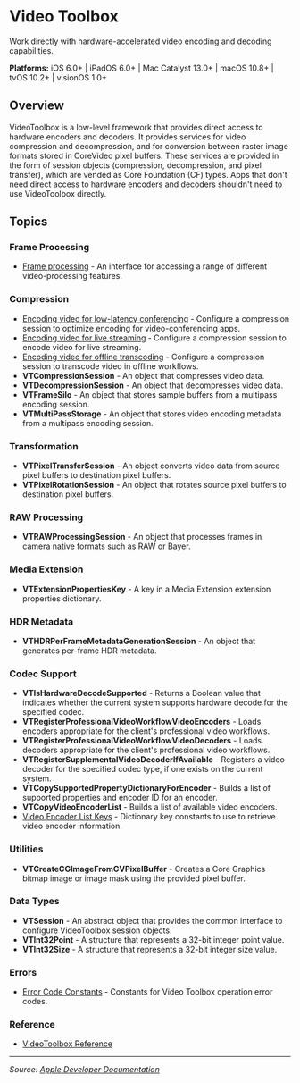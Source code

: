 # Video Toolbox

Work directly with hardware-accelerated video encoding and decoding capabilities.

**Platforms:** iOS 6.0+ | iPadOS 6.0+ | Mac Catalyst 13.0+ | macOS 10.8+ | tvOS 10.2+ | visionOS 1.0+

## Overview

VideoToolbox is a low-level framework that provides direct access to hardware encoders and decoders. It provides services for video compression and decompression, and for conversion between raster image formats stored in CoreVideo pixel buffers. These services are provided in the form of session objects (compression, decompression, and pixel transfer), which are vended as Core Foundation (CF) types. Apps that don't need direct access to hardware encoders and decoders shouldn't need to use VideoToolbox directly.

## Topics

### Frame Processing
- [Frame processing](https://developer.apple.com/documentation/videotoolbox/frame_processing) - An interface for accessing a range of different video-processing features.

### Compression
- [Encoding video for low-latency conferencing](https://developer.apple.com/documentation/videotoolbox/encoding_video_for_low-latency_conferencing) - Configure a compression session to optimize encoding for video-conferencing apps.
- [Encoding video for live streaming](https://developer.apple.com/documentation/videotoolbox/encoding_video_for_live_streaming) - Configure a compression session to encode video for live streaming.
- [Encoding video for offline transcoding](https://developer.apple.com/documentation/videotoolbox/encoding_video_for_offline_transcoding) - Configure a compression session to transcode video in offline workflows.
- **VTCompressionSession** - An object that compresses video data.
- **VTDecompressionSession** - An object that decompresses video data.
- **VTFrameSilo** - An object that stores sample buffers from a multipass encoding session.
- **VTMultiPassStorage** - An object that stores video encoding metadata from a multipass encoding session.

### Transformation
- **VTPixelTransferSession** - An object converts video data from source pixel buffers to destination pixel buffers.
- **VTPixelRotationSession** - An object that rotates source pixel buffers to destination pixel buffers.

### RAW Processing
- **VTRAWProcessingSession** - An object that processes frames in camera native formats such as RAW or Bayer.

### Media Extension
- **VTExtensionPropertiesKey** - A key in a Media Extension extension properties dictionary.

### HDR Metadata
- **VTHDRPerFrameMetadataGenerationSession** - An object that generates per-frame HDR metadata.

### Codec Support
- **VTIsHardwareDecodeSupported** - Returns a Boolean value that indicates whether the current system supports hardware decode for the specified codec.
- **VTRegisterProfessionalVideoWorkflowVideoEncoders** - Loads encoders appropriate for the client's professional video workflows.
- **VTRegisterProfessionalVideoWorkflowVideoDecoders** - Loads decoders appropriate for the client's professional video workflows.
- **VTRegisterSupplementalVideoDecoderIfAvailable** - Registers a video decoder for the specified codec type, if one exists on the current system.
- **VTCopySupportedPropertyDictionaryForEncoder** - Builds a list of supported properties and encoder ID for an encoder.
- **VTCopyVideoEncoderList** - Builds a list of available video encoders.
- [Video Encoder List Keys](https://developer.apple.com/documentation/videotoolbox/video_encoder_list_keys) - Dictionary key constants to use to retrieve video encoder information.

### Utilities
- **VTCreateCGImageFromCVPixelBuffer** - Creates a Core Graphics bitmap image or image mask using the provided pixel buffer.

### Data Types
- **VTSession** - An abstract object that provides the common interface to configure VideoToolbox session objects.
- **VTInt32Point** - A structure that represents a 32-bit integer point value.
- **VTInt32Size** - A structure that represents a 32-bit integer size value.

### Errors
- [Error Code Constants](https://developer.apple.com/documentation/videotoolbox/error_code_constants) - Constants for Video Toolbox operation error codes.

### Reference
- [VideoToolbox Reference](https://developer.apple.com/documentation/videotoolbox/videotoolbox_reference)

---

*Source: [Apple Developer Documentation](https://developer.apple.com/documentation/VideoToolbox)*